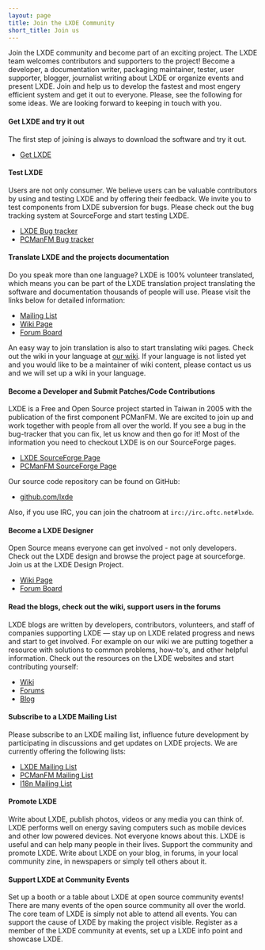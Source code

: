 ```yaml
---
layout: page
title: Join the LXDE Community
short_title: Join us
---
```


Join the LXDE community and become part of an exciting project. The LXDE team
welcomes contributors and supporters to the project! Become a developer, a
documentation writer, packaging maintainer, tester, user supporter, blogger,
journalist writing about LXDE or organize events and present LXDE. Join and
help us to develop the fastest and most engery efficient system and get it out
to everyone. Please, see the following for some ideas. We are looking forward
to keeping in touch with you.

#### Get LXDE and try it out

The first step of joining is always to download the software and try it out.

<ul class="actions">
  <li><a href="/get/" class="button special">Get LXDE</a></li>
</ul>

#### Test LXDE

Users are not only consumer. We believe users can be valuable contributors by
using and testing LXDE and by offering their feedback. We invite you to test
components from LXDE subversion for bugs. Please check out the bug tracking
system at SourceForge and start testing LXDE.

<ul class="actions">
  <li><a href="https://sourceforge.net/p/lxde/bugs/" class="button">LXDE Bug tracker</a></li>
  <li><a href="https://sourceforge.net/p/pcmanfm/bugs/" class="button">PCManFM Bug tracker</a></li>
</ul>

#### Translate LXDE and the projects documentation

Do you speak more than one language? LXDE is 100% volunteer translated, which
means you can be part of the LXDE translation project translating the software
and documentation thousands of people will use. Please visit the links below
for detailed information:

<ul class="actions">
  <li><a href="https://lists.sourceforge.net/lists/listinfo/lxde-i18n" class="button">Mailing List</a></li>
  <li><a href="https://wiki.lxde.org/en/Category:Translations" class="button">Wiki Page</a></li>
  <li><a href="https://forum.lxde.org/viewforum.php?f=12" class="button">Forum Board</a></li>
</ul>

An easy way to join translation is also to start translating wiki pages. Check
out the wiki in your language at [our wiki](https://wiki.lxde.org). If your
language is not listed yet and you would like to be a maintainer of wiki
content, please contact us us and we will set up a wiki in your language.

#### Become a Developer and Submit Patches/Code Contributions

LXDE is a Free and Open Source project started in Taiwan in 2005 with the
publication of the first component PCManFM. We are excited to join up and work
together with people from all over the world. If you see a bug in the
bug-tracker that you can fix, let us know and then go for it! Most of the
information you need to checkout LXDE is on our SourceForge pages.

<ul class="actions">
  <li><a href="https://sourceforge.net/projects/lxde/" class="button">LXDE SourceForge Page</a></li>
  <li><a href="https://sourceforge.net/projects/pcmanfm/" class="button">PCManFM SourceForge Page</a></li>
</ul>

Our source code repository can be found on GitHub:
<ul class="actions">
  <li><a href="https://github.com/lxde" class="button">github.com/lxde</a></li>
</ul>

Also, if you use IRC, you can join the chatroom at
`irc://irc.oftc.net#lxde`.

#### Become a LXDE Designer

Open Source means everyone can get involved - not only developers. Check out
the LXDE design and browse the project page at sourceforge. Join us at the LXDE
Design Project.

<ul class="actions">
  <li><a href="https://wiki.lxde.org/en/Category:Design" class="button">Wiki Page</a></li>
  <li><a href="https://forum.lxde.org/viewforum.php?f=13" class="button">Forum Board</a></li>
</ul>

#### Read the blogs, check out the wiki, support users in the forums

LXDE blogs are written by developers, contributors, volunteers, and staff of
companies supporting LXDE — stay up on LXDE related progress and news and start
to get involved. For example on our wiki we are putting together a resource
with solutions to common problems, how-to's, and other helpful information.
Check out the resources on the LXDE websites and start contributing yourself:

<ul class="actions">
  <li><a href="https://wiki.lxde.org/" class="button">Wiki</a></li>
  <li><a href="https://forum.lxde.org/" class="button">Forums</a></li>
  <li><a href="https://blog.lxde.org/" class="button">Blog</a></li>
</ul>

#### Subscribe to a LXDE Mailing List

Please subscribe to an LXDE mailing list, influence future development by
participating in discussions and get updates on LXDE projects. We are currently
offering the following lists:

<ul class="actions">
  <li><a href="https://lists.sourceforge.net/lists/listinfo/lxde-list" class="button">LXDE Mailing List</a></li>
  <li><a href="https://lists.sourceforge.net/lists/listinfo/pcmanfm-develop" class="button">PCManFM Mailing List</a></li>
  <li><a href="https://lists.sourceforge.net/lists/listinfo/lxde-i18n" class="button">I18n Mailing List</a></li>
</ul>

#### Promote LXDE

Write about LXDE, publish photos, videos or any media you can think of. LXDE
performs well on energy saving computers such as mobile devices and other low
powered devices. Not everyone knows about this. LXDE is useful and can help
many people in their lives. Support the community and promote LXDE. Write about
LXDE on your blog, in forums, in your local community zine, in newspapers or
simply tell others about it.

#### Support LXDE at Community Events

Set up a booth or a table about LXDE at open source community events! There are
many events of the open source community all over the world. The core team of
LXDE is simply not able to attend all events. You can support the cause of LXDE
by making the project visible. Register as a member of the LXDE community at
events, set up a LXDE info point and showcase LXDE.
